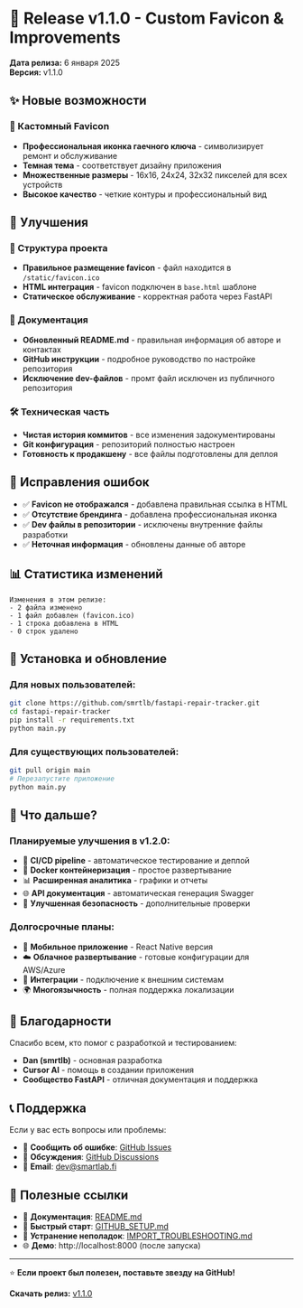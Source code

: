 # 🚀 Release v1.1.0 - Custom Favicon & Improvements

**Дата релиза:** 6 января 2025  
**Версия:** v1.1.0  

## ✨ Новые возможности

### 🎨 Кастомный Favicon
- **Профессиональная иконка гаечного ключа** - символизирует ремонт и обслуживание
- **Темная тема** - соответствует дизайну приложения
- **Множественные размеры** - 16x16, 24x24, 32x32 пикселей для всех устройств
- **Высокое качество** - четкие контуры и профессиональный вид

## 🔧 Улучшения

### 📁 Структура проекта
- **Правильное размещение favicon** - файл находится в `/static/favicon.ico`
- **HTML интеграция** - favicon подключен в `base.html` шаблоне
- **Статическое обслуживание** - корректная работа через FastAPI

### 📝 Документация
- **Обновленный README.md** - правильная информация об авторе и контактах
- **GitHub инструкции** - подробное руководство по настройке репозитория
- **Исключение dev-файлов** - промт файл исключен из публичного репозитория

### 🛠️ Техническая часть
- **Чистая история коммитов** - все изменения задокументированы
- **Git конфигурация** - репозиторий полностью настроен
- **Готовность к продакшену** - все файлы подготовлены для деплоя

## 🐛 Исправления ошибок

- ✅ **Favicon не отображался** - добавлена правильная ссылка в HTML
- ✅ **Отсутствие брендинга** - добавлена профессиональная иконка
- ✅ **Dev файлы в репозитории** - исключены внутренние файлы разработки
- ✅ **Неточная информация** - обновлены данные об авторе

## 📊 Статистика изменений

```
Изменения в этом релизе:
- 2 файла изменено
- 1 файл добавлен (favicon.ico)
- 1 строка добавлена в HTML
- 0 строк удалено
```

## 🚀 Установка и обновление

### Для новых пользователей:
```bash
git clone https://github.com/smrtlb/fastapi-repair-tracker.git
cd fastapi-repair-tracker
pip install -r requirements.txt
python main.py
```

### Для существующих пользователей:
```bash
git pull origin main
# Перезапустите приложение
python main.py
```

## 🎯 Что дальше?

### Планируемые улучшения в v1.2.0:
- 🔄 **CI/CD pipeline** - автоматическое тестирование и деплой
- 🐳 **Docker контейнеризация** - простое развертывание
- 📊 **Расширенная аналитика** - графики и отчеты
- 🌐 **API документация** - автоматическая генерация Swagger
- 🔐 **Улучшенная безопасность** - дополнительные проверки

### Долгосрочные планы:
- 📱 **Мобильное приложение** - React Native версия
- ☁️ **Облачное развертывание** - готовые конфигурации для AWS/Azure
- 🔗 **Интеграции** - подключение к внешним системам
- 🌍 **Многоязычность** - полная поддержка локализации

## 👥 Благодарности

Спасибо всем, кто помог с разработкой и тестированием:
- **Dan (smrtlb)** - основная разработка
- **Cursor AI** - помощь в создании приложения
- **Сообщество FastAPI** - отличная документация и поддержка

## 📞 Поддержка

Если у вас есть вопросы или проблемы:
- 🐛 **Сообщить об ошибке**: [GitHub Issues](https://github.com/smrtlb/fastapi-repair-tracker/issues)
- 💬 **Обсуждения**: [GitHub Discussions](https://github.com/smrtlb/fastapi-repair-tracker/discussions)
- 📧 **Email**: dev@smartlab.fi

## 🔗 Полезные ссылки

- 📖 **Документация**: [README.md](https://github.com/smrtlb/fastapi-repair-tracker/blob/main/README.md)
- 🚀 **Быстрый старт**: [GITHUB_SETUP.md](https://github.com/smrtlb/fastapi-repair-tracker/blob/main/GITHUB_SETUP.md)
- 🔧 **Устранение неполадок**: [IMPORT_TROUBLESHOOTING.md](https://github.com/smrtlb/fastapi-repair-tracker/blob/main/IMPORT_TROUBLESHOOTING.md)
- 🌐 **Демо**: http://localhost:8000 (после запуска)

---

⭐ **Если проект был полезен, поставьте звезду на GitHub!**

**Скачать релиз:** [v1.1.0](https://github.com/smrtlb/fastapi-repair-tracker/releases/tag/v1.1.0)
